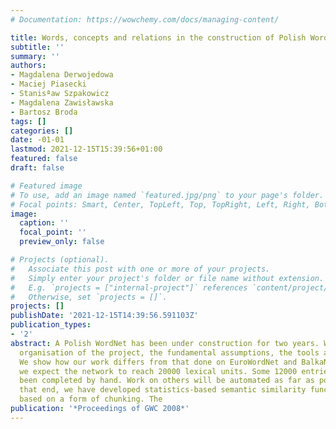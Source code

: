 ```yaml
---
# Documentation: https://wowchemy.com/docs/managing-content/

title: Words, concepts and relations in the construction of Polish WordNet
subtitle: ''
summary: ''
authors:
- Magdalena Derwojedowa
- Maciej Piasecki
- Stanisªaw Szpakowicz
- Magdalena Zawisławska
- Bartosz Broda
tags: []
categories: []
date: -01-01
lastmod: 2021-12-15T15:39:56+01:00
featured: false
draft: false

# Featured image
# To use, add an image named `featured.jpg/png` to your page's folder.
# Focal points: Smart, Center, TopLeft, Top, TopRight, Left, Right, BottomLeft, Bottom, BottomRight.
image:
  caption: ''
  focal_point: ''
  preview_only: false

# Projects (optional).
#   Associate this post with one or more of your projects.
#   Simply enter your project's folder or file name without extension.
#   E.g. `projects = ["internal-project"]` references `content/project/deep-learning/index.md`.
#   Otherwise, set `projects = []`.
projects: []
publishDate: '2021-12-15T14:39:56.591103Z'
publication_types:
- '2'
abstract: A Polish WordNet has been under construction for two years. We discuss the
  organisation of the project, the fundamental assumptions, the tools and the resources.
  We show how our work differs from that done on EuroWordNet and BalkaNet. In a year
  we expect the network to reach 20000 lexical units. Some 12000 entries will have
  been completed by hand. Work on others will be automated as far as possible; to
  that end, we have developed statistics-based semantic similarity functions and methods
  based on a form of chunking. The
publication: '*Proceedings of GWC 2008*'
---
```

